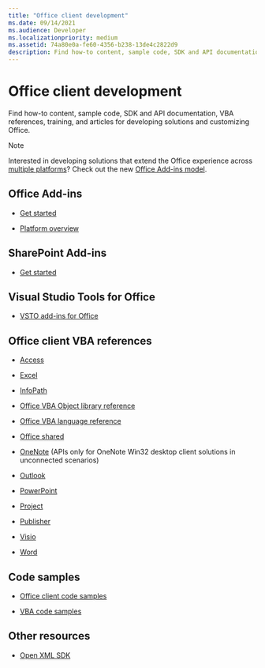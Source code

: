 ```yaml
---
title: "Office client development"
ms.date: 09/14/2021
ms.audience: Developer
ms.localizationpriority: medium
ms.assetid: 74a80e0a-fe60-4356-b238-13de4c2822d9
description: Find how-to content, sample code, SDK and API documentation, VBA references, training, and articles for developing solutions and customizing Office.
---
```


# Office client development

Find how-to content, sample code, SDK and API documentation, VBA references, training, and articles for developing solutions and customizing Office.
  
> [!NOTE]
> Interested in developing solutions that extend the Office experience across [multiple platforms](/office/dev/add-ins/overview/office-add-in-availability.md)? Check out the new [Office Add-ins model](/office/dev/add-ins/).

## Office Add-ins
  
- [Get started](/office/dev/add-ins/)
  
- [Platform overview](/office/dev/add-ins/overview/office-add-ins.md)
  
## SharePoint Add-ins
  
- [Get started](/sharepoint/dev/sp-add-ins/sharepoint-add-ins.md)
  
## Visual Studio Tools for Office
  
- [VSTO add-ins for Office](/visualstudio/vsto/create-vsto-add-ins-for-office-by-using-visual-studio.md)
  
## Office client VBA references
  
- [Access](access/access-home.md)
  
- [Excel](excel/excel-home.md)
  
- [InfoPath](infopath/infopath-home.md)
  
- [Office VBA Object library reference](/office/vba/api/overview/library-reference.md)
  
- [Office VBA language reference](/office/vba/api/overview/language-reference.md)
  
- [Office shared](shared/office-shared.md)
  
- [OneNote](onenote/onenote-home.md) (APIs only for OneNote Win32 desktop client solutions in unconnected scenarios) 
  
- [Outlook](outlook/outlook-home.md)
  
- [PowerPoint](powerpoint-home.md)
  
- [Project](project/project-home.md)
  
- [Publisher](publisher-home.md)
  
- [Visio](visio/visio-home.md)
  
- [Word](word/word-home.md)
  
## Code samples
  
- [Office client code samples](https://developer.microsoft.com/office/gallery/?filterBy=Samples)
  
- [VBA code samples](/samples/browse/)
  
## Other resources
  
- [Open XML SDK](/office/open-xml/open-xml-sdk.md)
